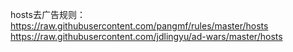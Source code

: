 hosts去广告规则：https://raw.githubusercontent.com/pangmf/rules/master/hosts
                https://raw.githubusercontent.com/jdlingyu/ad-wars/master/hosts
